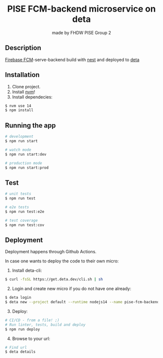 <h1 align="center">
  PISE FCM-backend microservice on deta
</h1>

<p align="center">made by FHDW PISE Group 2</p>

## Description

[Firebase FCM](https://firebase.google.com/docs/cloud-messaging)-serve-backend build with [nest](https://nestjs.com/) and deployed to [deta](https://www.deta.sh/)

## Installation

1. Clone project.
2. Install [nvm](https://github.com/nvm-sh/nvm#install--update-script)!
3. Install dependecies:
```bash
$ nvm use 14
$ npm install
```

## Running the app

```bash
# development
$ npm run start

# watch mode
$ npm run start:dev

# production mode
$ npm run start:prod
```

## Test

```bash
# unit tests
$ npm run test

# e2e tests
$ npm run test:e2e

# test coverage
$ npm run test:cov
```

## Deployment

Deployment happens through Github Actions.

In case one wants to deploy the code to their own micro:
  1. Install deta-cli:
  ```bash
  $ curl -fsSL https://get.deta.dev/cli.sh | sh
  ```
  2. Login and create new micro if you do not have one already:
  ```bash
  $ deta login
  $ deta new --project default --runtime nodejs14 --name pise-fcm-backend
  ```
  3. Deploy:
  ```bash
  # CI/CD - from a file! ;)
  # Run linter, tests, build and deploy
  $ npm run deploy
  ```
  4. Browse to your url:
  ```bash
  # Find url
  $ deta details
  ```
